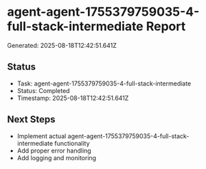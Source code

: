 # agent-agent-1755379759035-4-full-stack-intermediate Report

Generated: 2025-08-18T12:42:51.641Z

## Status
- Task: agent-agent-1755379759035-4-full-stack-intermediate
- Status: Completed
- Timestamp: 2025-08-18T12:42:51.641Z

## Next Steps
- Implement actual agent-agent-1755379759035-4-full-stack-intermediate functionality
- Add proper error handling
- Add logging and monitoring
